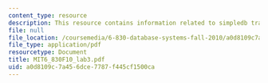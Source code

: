 ```yaml
---
content_type: resource
description: This resource contains information related to simpledb transactions.
file: null
file_location: /coursemedia/6-830-database-systems-fall-2010/a0d8109c7a456dce7787f445cf1500ca_MIT6_830F10_lab3.pdf
file_type: application/pdf
resourcetype: Document
title: MIT6_830F10_lab3.pdf
uid: a0d8109c-7a45-6dce-7787-f445cf1500ca
---
```

